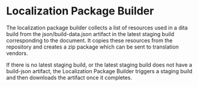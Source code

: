 # Localization Package Builder

The localization package builder collects a list of resources used in a dita build from the json/build-data.json artifact in the latest staging build corresponding to the document. It copies these resources from the repository and creates a zip package which can be sent to translation vendors.

If there is no latest staging build, or the latest staging build does not have a build-json artifact, the Localization Package Builder triggers a staging build and then downloads the artifact once it completes.
